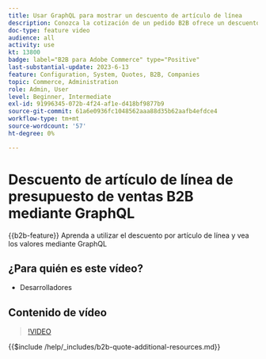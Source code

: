 ```yaml
---
title: Usar GraphQL para mostrar un descuento de artículo de línea
description: Conozca la cotización de un pedido B2B ofrece un descuento por elemento de línea mediante GraphQL
doc-type: feature video
audience: all
activity: use
kt: 13800
badge: label="B2B para Adobe Commerce" type="Positive"
last-substantial-update: 2023-6-13
feature: Configuration, System, Quotes, B2B, Companies
topic: Commerce, Administration
role: Admin, User
level: Beginner, Intermediate
exl-id: 91996345-072b-4f24-af1e-d418bf9877b9
source-git-commit: 61a6e0936fc1048562aaa88d35b62aafb4efdce4
workflow-type: tm+mt
source-wordcount: '57'
ht-degree: 0%

---
```


# Descuento de artículo de línea de presupuesto de ventas B2B mediante GraphQL

{{b2b-feature}}
Aprenda a utilizar el descuento por artículo de línea y vea los valores mediante GraphQL

## ¿Para quién es este vídeo?

- Desarrolladores

## Contenido de vídeo

>[!VIDEO](https://video.tv.adobe.com/v/3420419?learn=on)

{{$include /help/_includes/b2b-quote-additional-resources.md}}
